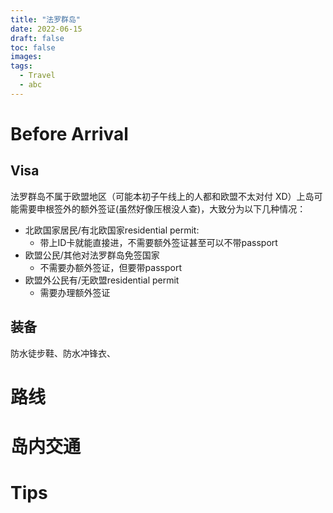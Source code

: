 ```yaml
---
title: "法罗群岛"
date: 2022-06-15
draft: false
toc: false
images:
tags:
  - Travel
  - abc
---
```


# Before Arrival
## Visa

法罗群岛不属于欧盟地区（可能本初子午线上的人都和欧盟不太对付 XD）上岛可能需要申根签外的额外签证(虽然好像压根没人查)，大致分为以下几种情况：
- 北欧国家居民/有北欧国家residential permit:
  - 带上ID卡就能直接进，不需要额外签证甚至可以不带passport
- 欧盟公民/其他对法罗群岛免签国家
  - 不需要办额外签证，但要带passport
- 欧盟外公民有/无欧盟residential permit
  - 需要办理额外签证

## 装备

防水徒步鞋、防水冲锋衣、

# 路线


# 岛内交通

# Tips
